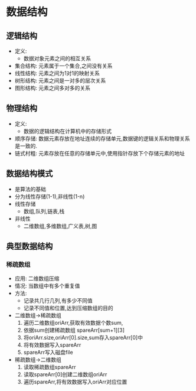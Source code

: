 # 数据结构
## 逻辑结构
- 定义:
  - 数据对象元素之间的相互关系
- 集合结构: 元素属于一个集合,之间没有关系
- 线性结构: 元素之间为1对1的映射关系
- 树形结构: 元素之间是一对多的层次关系
- 图形结构: 元素之间多对多的关系
## 物理结构
- 定义:
  - 数据的逻辑结构在计算机中的存储形式
- 顺序存储: 数据元素存放在地址连续的存储单元,数据键的逻辑关系和物理关系是一致的.
- 链式村粗: 元素存放在任意的存储单元中,使用指针存放下个存储元素的地址
## 数据结构模式
- 是算法的基础
- 分为线性存储(1-1),非线性(1-n)
- 线性存储
  - 数组,队列,链表,栈
- 非线性
  - 二维数组,多维数组,广义表,树,图
## 典型数据结构
### 稀疏数组
- 应用: 二维数组压缩 
- 情况: 当数组中有多个重复值
- 方法:
  - 记录共几行几列,有多少不同值 
  - 记录不同值和位置,达到压缩数组的目的
- 二维数组->稀疏数组
    1. 遍历二维数组oriArr,获取有效数据个数sum,
    2. 依据sum创建稀疏数组 spareArr[sum+1][3]
    3. 将oriArr.size,oriArr[0].size,sum存入spareArr[0]中
    4. 将有效数据写入spareArr
    5. spareArr写入磁盘file
- 稀疏数组->二维数组
    1. 读取稀疏数组spareArr
    2. 读取spareArr[0]创建二维数组oriArr
    3. 遍历spareArr,将有效数据写入oriArr对应位置